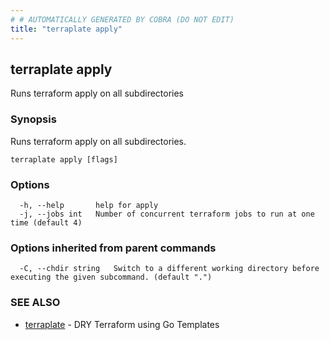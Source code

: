 ```yaml
---
# # AUTOMATICALLY GENERATED BY COBRA (DO NOT EDIT)
title: "terraplate apply"
---
```

## terraplate apply

Runs terraform apply on all subdirectories

### Synopsis

Runs terraform apply on all subdirectories.

```
terraplate apply [flags]
```

### Options

```
  -h, --help       help for apply
  -j, --jobs int   Number of concurrent terraform jobs to run at one time (default 4)
```

### Options inherited from parent commands

```
  -C, --chdir string   Switch to a different working directory before executing the given subcommand. (default ".")
```

### SEE ALSO

* [terraplate](terraplate.md)	 - DRY Terraform using Go Templates

